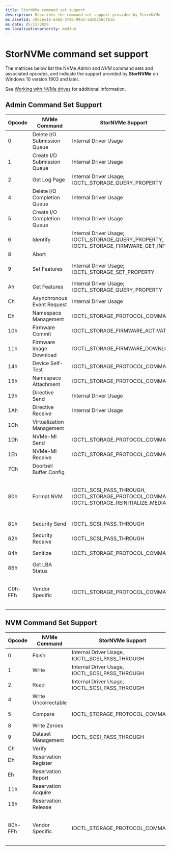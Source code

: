 ```yaml
---
title: StorNVMe command set support
description: Describes the command set support provided by StoreNVMe
ms.assetid: c0bcee11-ea66-4726-99a2-ad18256cf616
ms.date: 05/12/2020
ms.localizationpriority: medium
---
```


# StorNVMe command set support

The matrices below list the NVMe *Admin* and *NVM* command sets and associated opcodes, and indicate the support provided by **StorNVMe** on Windows 10 version 1903 and later.  

See [Working with NVMe drives](https://docs.microsoft.com/windows/win32/fileio/working-with-nvme-devices#protocol-specific-queries) for additional information.

## Admin Command Set Support

| Opcode  | NVMe Command                | StorNVMe Support      | Comments |
| ------  | --------------------------  | --------------------- | -------- |
| 0       | Delete I/O Submission Queue | Internal Driver Usage |    |
| 1       | Create I/O Submission Queue | Internal Driver Usage |    |
| 2       | Get Log Page                | Internal Driver Usage; IOCTL_STORAGE_QUERY_PROPERTY |   |
| 4       | Delete I/O Completion Queue | Internal Driver Usage |   |
| 5       | Create I/O Completion Queue | Internal Driver Usage |
| 6       | Identify                    | Internal Driver Usage; IOCTL_STORAGE_QUERY_PROPERTY, IOCTL_STORAGE_FIRMWARE_GET_INFO |   |
| 8       | Abort                       |   | Currently not supported |
| 9       | Set Features                | Internal Driver Usage; IOCTL_STORAGE_SET_PROPERTY | Only enabled for Host Controlled Thermal Management Set Features for IOCTL_STORAGE_SET_PROPERTY |
| Ah      | Get Features                | Internal Driver Usage; IOCTL_STORAGE_QUERY_PROPERTY |   |
| Ch      | Asynchronous Event Request  | Internal Driver Usage |   |   |
| Dh      | Namespace Management        | IOCTL_STORAGE_PROTOCOL_COMMAND | Only enabled in Win PE mode for IOCTL_STORAGE_PROTOCOL_COMMAND |
| 10h     | Firmware Commit             | IOCTL_STORAGE_FIRMWARE_ACTIVATE | |
| 11h     | Firmware Image Download     | IOCTL_STORAGE_FIRMWARE_DOWNLOAD | |
| 14h     | Device Self-Test            | IOCTL_STORAGE_PROTOCOL_COMMAND  | |
| 15h     | Namespace Attachment        | IOCTL_STORAGE_PROTOCOL_COMMAND | Only enabled in Win PE mode for IOCTL_STORAGE_PROTOCOL_COMMAND |
| 19h     | Directive Send              | Internal Driver Usage |   |
| 1Ah     | Directive Receive           | Internal Driver Usage |   |
| 1Ch     | Virtualization Management   |   | Currently not supported |
| 1Dh     | NVMe-MI Send                | IOCTL_STORAGE_PROTOCOL_COMMAND | Only enabled in Win PE mode for IOCTL_STORAGE_PROTOCOL_COMMAND |
| 1Eh     | NVMe-MI Receive             | IOCTL_STORAGE_PROTOCOL_COMMAND | Only enabled in Win PE mode for IOCTL_STORAGE_PROTOCOL_COMMAND |
| 7Ch     | Doorbell Buffer Config      |   | Currently not supported |
| 80h     | Format NVM                  | IOCTL_SCSI_PASS_THROUGH, IOCTL_STORAGE_PROTOCOL_COMMAND, IOCTL_STORAGE_REINITIALIZE_MEDIA | Only enabled in Win PE mode for IOCTL_STORAGE_PROTOCOL_COMMAND. SCSIOP_SANITIZE for IOCTL_SCSI_PASS_THROUGH. IOCTL_STORAGE_REINITIALIZE_MEDIA only supports crypto erase. |
| 81h     | Security Send               | IOCTL_SCSI_PASS_THROUGH | SCSIOP_SECURITY_PROTOCOL_OUT for IOCTL_SCSI_PASS_THROUGH |
| 82h     | Security Receive            | IOCTL_SCSI_PASS_THROUGH | SCSIOP_SECURITY_PROTOCOL_IN for IOCTL_SCSI_PASS_THROUGH |
| 84h     | Sanitize                    | IOCTL_STORAGE_PROTOCOL_COMMAND | Only enabled in Win PE mode for IOCTL_STORAGE_PROTOCOL_COMMAND |
| 86h     | Get LBA Status              |   | Currently not supported |
| C0h-FFh | Vendor Specific             | IOCTL_STORAGE_PROTOCOL_COMMAND | Vendor-specific pass-through commands. Requires controller to support command effects log and command effect data of vendor command should report as supported. |

## NVM Command Set Support

| Opcode  | NVMe Command                | StorNVMe Support      | Comments |
| ------  | --------------------------  | --------------------- | -------- |
| 0       | Flush                       | Internal Driver Usage, IOCTL_SCSI_PASS_THROUGH | SCSIOP_SYNCHRONIZE_CACHE for IOCTL_SCSI_PASS_THROUGH |
| 1       | Write                       | Internal Driver Usage, IOCTL_SCSI_PASS_THROUGH | SCSIOP_WRITE/SCSIOP_WRITE16 for  IOCTL_SCSI_PASS_THROUGH |
| 2       | Read                        | Internal Driver Usage, IOCTL_SCSI_PASS_THROUGH | SCSIOP_READ/SCSIOP_READ16 for IOCTL_SCSI_PASS_THROUGH |
| 4       | Write Uncorrectable         |   | Currently not supported |
| 5       | Compare                     | IOCTL_STORAGE_PROTOCOL_COMMAND | Only enabled in Win PE mode for IOCTL_STORAGE_PROTOCOL_COMMAND |
| 8       | Write Zeroes                |   | Currently not supported |
| 9       | Dataset Management          | IOCTL_SCSI_PASS_THROUGH | Only TRIM (Deallocate); SCSIOP_UNMAP for IOCTL_SCSI_PASS_THROUGH |
| Ch      | Verify                      |   | Currently not supported |
| Dh      | Reservation Register        |   | Currently not supported |
| Eh      | Reservation Report          |   | Currently not supported |
| 11h     | Reservation Acquire         |   | Currently not supported |
| 15h     | Reservation Release         |   | Currently not supported |
| 80h-FFh | Vendor Specific             | IOCTL_STORAGE_PROTOCOL_COMMAND | Vendor-specific pass-through commands. Requires controller to support command effects log and command effect data of vendor command should report as supported. |
